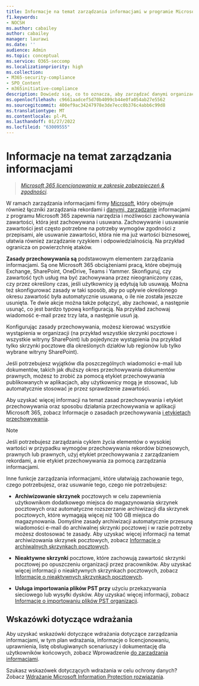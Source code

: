 ```yaml
---
title: Informacje na temat zarządzania informacjami w programie Microsoft 365
f1.keywords:
- NOCSH
ms.author: cabailey
author: cabailey
manager: laurawi
ms.date: ''
audience: Admin
ms.topic: conceptual
ms.service: O365-seccomp
ms.localizationpriority: high
ms.collection:
- M365-security-compliance
- SPO_Content
- m365initiative-compliance
description: Dowiedz się, co to oznacza, aby zarządzać danymi organizacji za pomocą Microsoft 365.
ms.openlocfilehash: c9661aadcef5d70b4099cb44e0fa054ab27e5562
ms.sourcegitcommit: 400ef9ac34247978e3de7ecc0b376c4abb6c99d8
ms.translationtype: MT
ms.contentlocale: pl-PL
ms.lasthandoff: 01/27/2022
ms.locfileid: "63009555"
---
```

# <a name="learn-about-information-governance"></a>Informacje na temat zarządzania informacjami

>*[Microsoft 365 licencjonowania w zakresie zabezpieczeń & zgodności](/office365/servicedescriptions/microsoft-365-service-descriptions/microsoft-365-tenantlevel-services-licensing-guidance/microsoft-365-security-compliance-licensing-guidance).*

W ramach zarządzania informacjami firmy [Microsoft](manage-information-governance.md), który [](records-management.md) obejmuje również łączniki zarządzania rekordami i [danymi, zarządzanie](archiving-third-party-data.md) informacjami z programu Microsoft 365 zapewnia narzędzia i możliwości zachowywania zawartości, która jest zachowywana i usuwana. Zachowywanie i usuwanie zawartości jest często potrzebne na potrzeby wymogów zgodności z przepisami, ale usuwanie zawartości, która nie ma już wartości biznesowej, ułatwia również zarządzanie ryzykiem i odpowiedzialnością. Na przykład ogranicza on powierzchnię ataków.

**Zasady przechowywania są** podstawowym elementem zarządzania informacjami. Są one Microsoft 365 obciążeniami pracą, które obejmują Exchange, SharePoint, OneDrive, Teams i Yammer. Skonfiguruj, czy zawartość tych usług ma być zachowywana przez nieograniczony czas, czy przez określony czas, jeśli użytkownicy ją edytują lub usuwają. Można też skonfigurować zasady w taki sposób, aby po upływie określonego okresu zawartość była automatycznie usuwana, o ile nie została jeszcze usunięta. Te dwie akcje można także połączyć, aby zachować, a następnie usunąć, co jest bardzo typową konfiguracją. Na przykład zachowaj wiadomość e-mail przez trzy lata, a następnie usuń ją.

Konfigurując zasady przechowywania, możesz kierować wszystkie wystąpienia w organizacji (na przykład wszystkie skrzynki pocztowe i wszystkie witryny SharePoint) lub pojedyncze wystąpienia (na przykład tylko skrzynki pocztowe dla określonych działów lub regionów lub tylko wybrane witryny SharePoint).

Jeśli potrzebujesz wyjątków dla poszczególnych wiadomości e-mail lub dokumentów, takich jak dłuższy okres przechowywania dokumentów prawnych, możesz to zrobić  za pomocą etykiet przechowywania publikowanych w aplikacjach, aby użytkownicy mogą je stosować, lub automatycznie stosować je przez sprawdzenie zawartości.

Aby uzyskać więcej informacji na temat zasad przechowywania i etykiet przechowywania oraz sposobu działania przechowywania w aplikacji Microsoft 365, zobacz Informacje o zasadach przechowywania [i etykietach przechowywania](retention.md). 

> [!NOTE]
> Jeśli potrzebujesz zarządzania cyklem życia elementów o wysokiej wartości w przypadku wymogów przechowywania rekordów biznesowych, prawnych lub prawnych, użyj etykiet przechowywania z zarządzaniem rekordami, a nie etykiet przechowywania za pomocą zarządzania informacjami.[](records-management.md)

Inne funkcje zarządzania informacjami, które ułatwiają zachowanie tego, czego potrzebujesz, oraz usuwanie tego, czego nie potrzebujesz:

- **Archiwizowanie skrzynek** pocztowych w celu zapewnienia użytkownikom dodatkowego miejsca do magazynowania skrzynek pocztowych oraz automatyczne rozszerzanie archiwizacji dla skrzynek pocztowych, które wymagają więcej niż 100 GB miejsca do magazynowania. Domyślne zasady archiwizacji automatycznie przesuną wiadomości e-mail do archiwalnej skrzynki pocztowej i w razie potrzeby możesz dostosować te zasady. Aby uzyskać więcej informacji na temat archiwizowania skrzynek pocztowych, zobacz [Informacje o archiwalnych skrzynkach pocztowych](archive-mailboxes.md).
    
- **Nieaktywne skrzynki** pocztowe, które zachowują zawartość skrzynki pocztowej po opuszczeniu organizacji przez pracowników. Aby uzyskać więcej informacji o nieaktywnych skrzynkach pocztowych, zobacz [Informacje o nieaktywnych skrzynkach pocztowych](inactive-mailboxes-in-office-365.md).

- **Usługa importowania plików PST przy** użyciu przekazywania sieciowego lub wysyłki dysków. Aby uzyskać więcej informacji, zobacz [Informacje o importowaniu plików PST organizacji](importing-pst-files-to-office-365.md).

## <a name="deployment-guidance"></a>Wskazówki dotyczące wdrażania

Aby uzyskać wskazówki dotyczące wdrażania dotyczące zarządzania informacjami, w tym plan wdrażania, informacje o licencjonowaniu, uprawnienia, listę obsługiwanych scenariuszy i dokumentację dla użytkowników końcowych, zobacz Wprowadzenie [do zarządzania informacjami](get-started-with-information-governance.md).

Szukasz wskazówek dotyczących wdrażania w celu ochrony danych? Zobacz [Wdrażanie Microsoft Information Protection rozwiązania](information-protection-solution.md).

